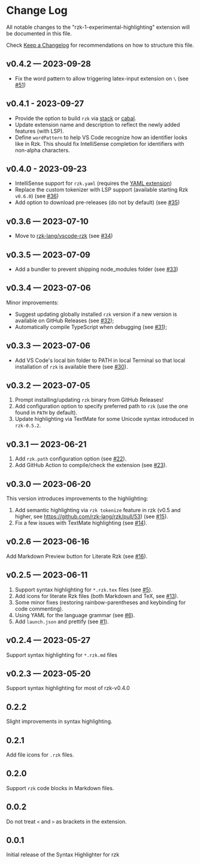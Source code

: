 # Change Log

All notable changes to the "rzk-1-experimental-highlighting" extension will be documented in this file.

Check [Keep a Changelog](http://keepachangelog.com/) for recommendations on how to structure this file.

## v0.4.2 — 2023-09-28

- Fix the word pattern to allow triggering latex-input extension on `\` (see [#51](https://github.com/rzk-lang/vscode-rzk/pull/51))

## v0.4.1 - 2023-09-27

- Provide the option to build `rzk` via [stack](https://docs.haskellstack.org/en/stable/) or [cabal](https://www.haskell.org/cabal/).
- Update extension name and description to reflect the newly added features (with LSP).
- Define `wordPattern` to help VS Code recognize how an identifier looks like in Rzk. This should fix IntelliSense completion for identifiers with non-alpha characters.

## v0.4.0 - 2023-09-23

- IntelliSense support for `rzk.yaml` (requires the [YAML extension](https://marketplace.visualstudio.com/items?itemName=redhat.vscode-yaml))
- Replace the custom tokenizer with LSP support (available starting Rzk `v0.6.0`) (see [#36](https://github.com/rzk-lang/vscode-rzk/pull/36))
- Add option to download pre-releases (do not by default) (see [#35](https://github.com/rzk-lang/vscode-rzk/pull/35))

## v0.3.6 — 2023-07-10

- Move to [rzk-lang/vscode-rzk](https://github.com/rzk-lang/vscode-rzk/) (see [#34](https://github.com/rzk-lang/vscode-rzk/pull/34))

## v0.3.5 — 2023-07-09

- Add a bundler to prevent shipping node_modules folder (see [#33](https://github.com/rzk-lang/vscode-rzk/pull/33))

## v0.3.4 — 2023-07-06

Minor improvements:

- Suggest updating globally installed `rzk` version if a new version is available on GitHub Releases (see [#32](https://github.com/rzk-lang/vscode-rzk/pull/32));
- Automatically compile TypeScript when debugging (see [#31](https://github.com/rzk-lang/vscode-rzk/pull/31));

## v0.3.3 — 2023-07-06

- Add VS Code's local bin folder to PATH in local Terminal so that local installation of `rzk` is available there (see [#30](https://github.com/rzk-lang/vscode-rzk/pull/30)).

## v0.3.2 — 2023-07-05

1. Prompt installing/updating `rzk` binary from GitHub Releases!
2. Add configuration option to specify preferred path to `rzk` (use the one found in `PATH` by default).
3. Update highlighting via TextMate for some Unicode syntax introduced in `rzk-0.5.2`.

## v0.3.1 — 2023-06-21

1. Add `rzk.path` configuration option (see [#22](https://github.com/rzk-lang/vscode-rzk/pull/22)).
2. Add GitHub Action to compile/check the extension (see [#23](https://github.com/rzk-lang/vscode-rzk/pull/23)).

## v0.3.0 — 2023-06-20

This version introduces improvements to the highlighting:

1. Add semantic highlighting via `rzk tokenize` feature in rzk (v0.5 and higher, see https://github.com/rzk-lang/rzk/pull/53) (see [#15](https://github.com/rzk-lang/vscode-rzk/pull/15)).
2. Fix a few issues with TextMate highlighting (see [#14](https://github.com/rzk-lang/vscode-rzk/pull/14)).

## v0.2.6 — 2023-06-16

Add Markdown Preview button for Literate Rzk (see [#16](https://github.com/rzk-lang/vscode-rzk/pull/16)).

## v0.2.5 — 2023-06-11

1. Support syntax highlighting for `*.rzk.tex` files (see [#5](https://github.com/rzk-lang/vscode-rzk/pull/5)).
2. Add icons for literate Rzk files (both Markdown and TeX, see [#13](https://github.com/rzk-lang/vscode-rzk/pull/13)).
3. Some minor fixes (restoring rainbow-parentheses and keybinding for code commenting).
4. Using YAML for the language grammar (see [#6](https://github.com/rzk-lang/vscode-rzk/pull/6)).
5. Add `launch.json` and prettify (see [#1](https://github.com/rzk-lang/vscode-rzk/pull/1)).

## v0.2.4 — 2023-05-27

Support syntax highlighting for `*.rzk.md` files

## v0.2.3 — 2023-05-20

Support syntax highlighting for most of rzk-v0.4.0

## 0.2.2

Slight improvements in syntax highlighting.

## 0.2.1

Add file icons for `.rzk` files.

## 0.2.0

Support `rzk` code blocks in Markdown files.

## 0.0.2

Do not treat `<` and `>` as brackets in the extension.

## 0.0.1

Initial release of the Syntax Highlighter for rzk

